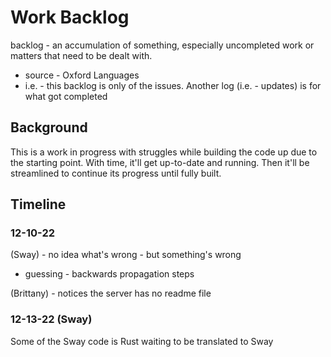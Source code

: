 # Work Backlog
backlog - an accumulation of something, especially uncompleted work or matters that need to be dealt with.
* source - Oxford Languages
* i.e. - this backlog is only of the issues. Another log (i.e. - updates) is for what got completed

## Background
This is a work in progress with struggles while building the code up due to the starting point. With time, it'll get up-to-date and running. Then it'll be streamlined to continue its progress until fully built.

## Timeline
### 12-10-22
(Sway) - no idea what's wrong - but something's wrong
* guessing - backwards propagation steps


(Brittany) - notices the server has no readme file

### 12-13-22 (Sway)
Some of the Sway code is Rust waiting to be translated to Sway
